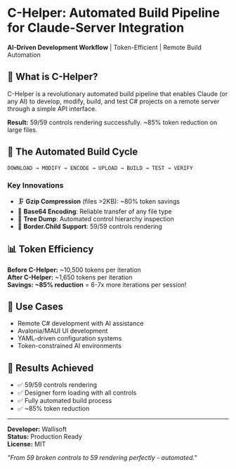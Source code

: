 # C-Helper: Automated Build Pipeline for Claude-Server Integration

**AI-Driven Development Workflow** | Token-Efficient | Remote Build Automation

## 🚀 What is C-Helper?

C-Helper is a revolutionary automated build pipeline that enables Claude (or any AI) to develop, modify, build, and test C# projects on a remote server through a simple API interface.

**Result:** 59/59 controls rendering successfully. ~85% token reduction on large files.

## 🔄 The Automated Build Cycle

```
DOWNLOAD → MODIFY → ENCODE → UPLOAD → BUILD → TEST → VERIFY
```

### Key Innovations

- 🗜️ **Gzip Compression** (files >2KB): ~80% token savings
- 🔐 **Base64 Encoding**: Reliable transfer of any file type
- 🌳 **Tree Dump**: Automated control hierarchy inspection
- 🎯 **Border.Child Support**: 59/59 controls rendering

## 📊 Token Efficiency

**Before C-Helper:** ~10,500 tokens per iteration  
**After C-Helper:** ~1,650 tokens per iteration  
**Savings: ~85% reduction** = 6-7x more iterations per session!

## 🎯 Use Cases

- Remote C# development with AI assistance
- Avalonia/MAUI UI development
- YAML-driven configuration systems
- Token-constrained AI environments

## 🚀 Results Achieved

- ✅ 59/59 controls rendering
- ✅ Designer form loading with all controls
- ✅ Fully automated build process
- ✅ ~85% token reduction

---

**Developer:** Wallisoft  
**Status:** Production Ready  
**License:** MIT

*"From 59 broken controls to 59 rendering perfectly - automated."*
